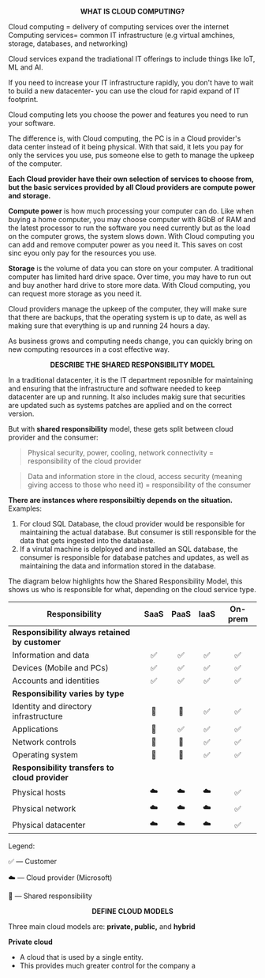  <p align="center"><b>WHAT IS CLOUD COMPUTING?</b></p>


Cloud computing = delivery of computing services over the internet
Computing services= common IT infrastructure (e.g virtual amchines, storage, databases, and networking)

Cloud services expand the tradiational IT offerings to include things like IoT, ML and AI.

If you need to increase your IT infrastructure rapidly, you don't have to wait to build a new datacenter- you can use the cloud for rapid expand of IT footprint.


Cloud computing lets you choose the power and features you need to run your software. 

The difference is, with Cloud computing, the PC is in a Cloud provider's data center instead of it being physical. With that said, it lets you pay for only the services you use, pus someone else to geth to manage the upkeep of the computer.

**Each Cloud provider have their own selection of services to choose from, but the basic services provided by all Cloud providers are compute power and storage.**

**Compute power** is how much processing your computer can do. Like when buying a home computer, you may choose computer with 8GbB of RAM and the latest processor to run the software you need currently but as the load on the computer grows, the system slows down. With Cloud computing you can add and remove computer power as you need it. This saves on cost sinc eyou only pay for the resources you use. 

**Storage** is the volume of data you can store on your computer. A traditional computer has limited hard drive space. Over time, you may have to run out and buy another hard drive to store more data. With Cloud computing, you can request more storage as you need it.


Cloud providers manage the upkeep of the computer, they will make sure that there are backups, that the operating system is up to date, as well as making sure that everything is up and running 24 hours a day. 

As business grows and computing needs change, you can quickly bring on new computing resources in a cost effective way. 










<p align="center"><b>DESCRIBE THE SHARED RESPONSIBILITY MODEL</b></p>


  In a traditional datacenter, it is the IT department reposnible for maintaining and ensuring that the infrastructure and software needed to keep datacenter are up and running. It also includes makig sure that securities are updated such as systems patches are applied and on the correct version.

But with **shared responsibility** model, these gets split between cloud provider and the consumer:
  > Physical security, power, cooling, network connectivity = responsibility of the cloud provider


  > Data and information store in the cloud, access security (meaning giving access to those who need it) = responsibility of the consumer




**There are instances where responsibiltiy depends on the situation.**
Examples:
1. For cloud SQL Database, the cloud provider would be responsible for maintaining the actual database. But consumer is still responsible for the data that gets ingested into the database. 
2. If a virutal machine is delployed and installed an SQL database, the consumer is responsible for database patches and updates, as well as maintaining the data and information stored in the database.


The diagram below highlights how the Shared Responsibility Model, this shows us who is responsible for what, depending on the cloud service type.


| Responsibility                              | SaaS       | PaaS       | IaaS       | On-prem   |
|----------------------------------------------|:----------:|:----------:|:----------:|:---------:|
| **Responsibility always retained by customer** |||||
| Information and data                         | ✅         | ✅         | ✅         | ✅        |
| Devices (Mobile and PCs)                     | ✅         | ✅         | ✅         | ✅        |
| Accounts and identities                      | ✅         | ✅         | ✅         | ✅        |
| **Responsibility varies by type**            |||||
| Identity and directory infrastructure        | 🔄         | 🔄         | ✅         | ✅        |
| Applications                                | 🔄         | ✅         | ✅         | ✅        |
| Network controls                            | 🔄         | 🔄         | ✅         | ✅        |
| Operating system                            | 🔄         | 🔄         | ✅         | ✅        |
| **Responsibility transfers to cloud provider** |||||
| Physical hosts                              | ☁️         | ☁️         | ☁️         | ✅        |
| Physical network                            | ☁️         | ☁️         | ☁️         | ✅        |
| Physical datacenter                         | ☁️         | ☁️         | ☁️         | ✅        |

Legend:

✅ — Customer

☁️ — Cloud provider (Microsoft)

🔄 — Shared responsibility












<p align="center"><b>DEFINE CLOUD MODELS</b></p>


Three main cloud models are: **private, public,** and **hybrid**

**Private cloud**
- A cloud that is used by a single entity.
- This provides much greater control for the company a
